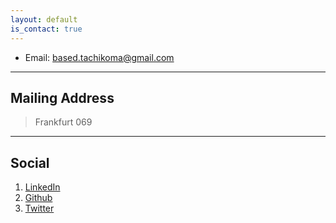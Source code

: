 ```yaml
---
layout: default
is_contact: true
---
```


* Email: [based.tachikoma@gmail.com](mailto:based.tachikoma@gmail.com)

---

## Mailing Address

> Frankfurt 069

---

## Social

1. [LinkedIn](https://www.linkedin.com/in/philipp-do%C4%9Fan-671441b6/)
2. [Github](https://github.com/based-tachikoma)
3. [Twitter](https://twitter.com/based_tachikoma)

